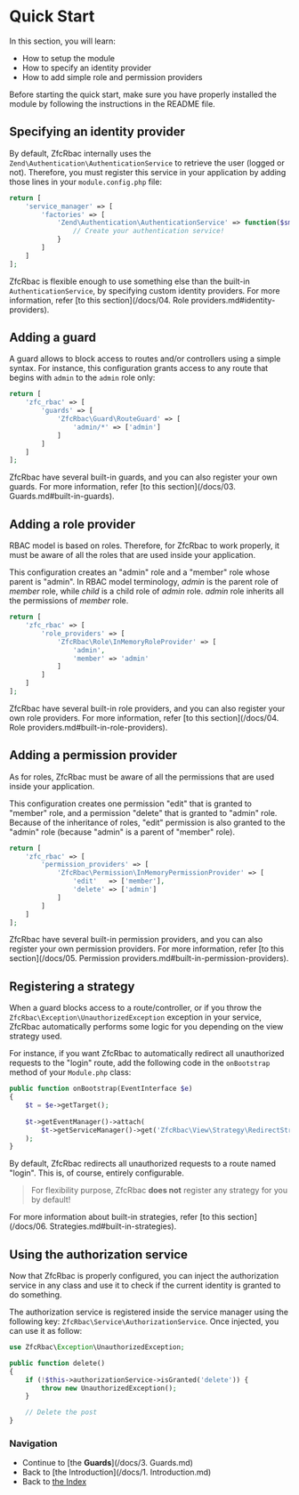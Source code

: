 # Quick Start

In this section, you will learn:

* How to setup the module
* How to specify an identity provider
* How to add simple role and permission providers

Before starting the quick start, make sure you have properly installed the module by following the instructions in
the README file.

## Specifying an identity provider

By default, ZfcRbac internally uses the `Zend\Authentication\AuthenticationService` to retrieve the user (logged or
not). Therefore, you must register this service in your application by adding those lines in your `module.config.php` file:

```php
return [
    'service_manager' => [
        'factories' => [
	        'Zend\Authentication\AuthenticationService' => function($sm) {
	            // Create your authentication service!
	        }
	    ]
    ]
];
```

ZfcRbac is flexible enough to use something else than the built-in `AuthenticationService`, by specifying custom
identity providers. For more information, refer [to this section](/docs/04. Role providers.md#identity-providers).

## Adding a guard

A guard allows to block access to routes and/or controllers using a simple syntax. For instance, this configuration
grants access to any route that begins with `admin` to the `admin` role only:

```php
return [
    'zfc_rbac' => [
        'guards' => [
	        'ZfcRbac\Guard\RouteGuard' => [
                'admin/*' => ['admin']
	        ]
        ]
    ]
];
```

ZfcRbac have several built-in guards, and you can also register your own guards. For more information, refer
[to this section](/docs/03. Guards.md#built-in-guards).

## Adding a role provider

RBAC model is based on roles. Therefore, for ZfcRbac to work properly, it must be aware of all the roles that are
used inside your application.

This configuration creates an "admin" role and a "member" role whose parent is "admin". In RBAC model terminology,
*admin* is the parent role of *member* role, while *child* is a child role of *admin* role. *admin* role inherits
all the permissions of *member* role.

```php
return [
    'zfc_rbac' => [
        'role_providers' => [
	        'ZfcRbac\Role\InMemoryRoleProvider' => [
	            'admin',
		        'member' => 'admin'
	        ]
	    ]
    ]
];
```

ZfcRbac have several built-in role providers, and you can also register your own role providers. For more information,
refer [to this section](/docs/04. Role providers.md#built-in-role-providers).

## Adding a permission provider

As for roles, ZfcRbac must be aware of all the permissions that are used inside your application.

This configuration creates one permission "edit" that is granted to "member" role, and a permission "delete" that
is granted to "admin" role. Because of the inheritance of roles, "edit" permission is also granted to the "admin"
role (because "admin" is a parent of "member" role).

```php
return [
    'zfc_rbac' => [
        'permission_providers' => [
	        'ZfcRbac\Permission\InMemoryPermissionProvider' => [
	            'edit'   => ['member'],
		        'delete' => ['admin']
	        ]
        ]
    ]
];
```

ZfcRbac have several built-in permission providers, and you can also register your own permission providers. For
more information, refer [to this section](/docs/05. Permission providers.md#built-in-permission-providers).

## Registering a strategy

When a guard blocks access to a route/controller, or if you throw the `ZfcRbac\Exception\UnauthorizedException`
exception in your service, ZfcRbac automatically performs some logic for you depending on the view strategy used.

For instance, if you want ZfcRbac to automatically redirect all unauthorized requests to the "login" route, add
the following code in the `onBootstrap` method of your `Module.php` class:

```php
public function onBootstrap(EventInterface $e)
{
    $t = $e->getTarget();
    
    $t->getEventManager()->attach(
        $t->getServiceManager()->get('ZfcRbac\View\Strategy\RedirectStrategy')
    );
}
```

By default, ZfcRbac redirects all unauthorized requests to a route named "login". This is, of course,
entirely configurable.

> For flexibility purpose, ZfcRbac **does not** register any strategy for you by default!

For more information about built-in strategies, refer [to this section](/docs/06. Strategies.md#built-in-strategies).

## Using the authorization service

Now that ZfcRbac is properly configured, you can inject the authorization service in any class and use it to check
if the current identity is granted to do something.

The authorization service is registered inside the service manager using the following key: `ZfcRbac\Service\AuthorizationService`.
Once injected, you can use it as follow:

```php
use ZfcRbac\Exception\UnauthorizedException;

public function delete()
{
    if (!$this->authorizationService->isGranted('delete')) {
        throw new UnauthorizedException();
    }

    // Delete the post
}
```

### Navigation

* Continue to [the **Guards**](/docs/3. Guards.md)
* Back to [the Introduction](/docs/1. Introduction.md)
* Back to [the Index](/docs/Readme.md)